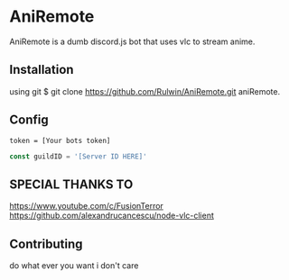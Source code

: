 # AniRemote
AniRemote is a dumb discord.js bot that uses vlc to stream anime. 

## Installation
using git
$ git clone https://github.com/Rulwin/AniRemote.git
aniRemote.

## Config
```dotenv
token = [Your bots token]
```

```js
const guildID = '[Server ID HERE]'
```

## SPECIAL THANKS TO
https://www.youtube.com/c/FusionTerror
https://github.com/alexandrucancescu/node-vlc-client

## Contributing
do what ever you want i don't care 
 
